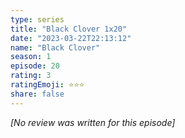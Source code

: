 ```yaml
---
type: series
title: "Black Clover 1x20"
date: "2023-03-22T22:13:12"
name: "Black Clover"
season: 1
episode: 20
rating: 3
ratingEmoji: ⭐️⭐️⭐️
share: false
---
```


*[No review was written for this episode]*
